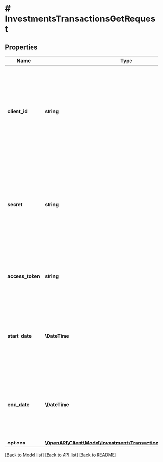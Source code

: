 # # InvestmentsTransactionsGetRequest

## Properties

Name | Type | Description | Notes
------------ | ------------- | ------------- | -------------
**client_id** | **string** | Your Plaid API &#x60;client_id&#x60;. The &#x60;client_id&#x60; is required and may be provided either in the &#x60;PLAID-CLIENT-ID&#x60; header or as part of a request body. | [optional]
**secret** | **string** | Your Plaid API &#x60;secret&#x60;. The &#x60;secret&#x60; is required and may be provided either in the &#x60;PLAID-SECRET&#x60; header or as part of a request body. | [optional]
**access_token** | **string** | The access token associated with the Item data is being requested for. |
**start_date** | **\DateTime** | The earliest date for which to fetch transaction history. Dates should be formatted as YYYY-MM-DD. |
**end_date** | **\DateTime** | The most recent date for which to fetch transaction history. Dates should be formatted as YYYY-MM-DD. |
**options** | [**\OpenAPI\Client\Model\InvestmentsTransactionsGetRequestOptions**](InvestmentsTransactionsGetRequestOptions.md) |  | [optional]

[[Back to Model list]](../../README.md#models) [[Back to API list]](../../README.md#endpoints) [[Back to README]](../../README.md)
